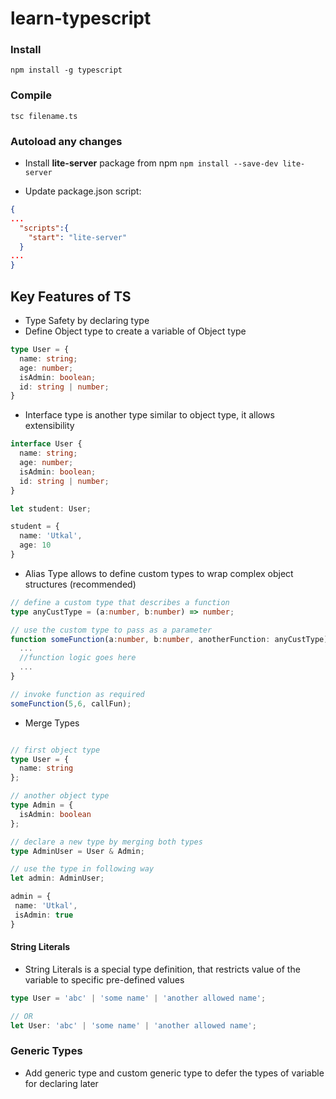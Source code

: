 # learn-typescript

### Install
`npm install -g typescript`

### Compile
`tsc filename.ts`

### Autoload any changes
- Install **lite-server** package from npm
`npm install --save-dev lite-server`

- Update package.json script:
```json
{
...
  "scripts":{
    "start": "lite-server"
  }
...
}
```

## Key Features of TS
- Type Safety by declaring type
- Define Object type to create a variable of Object type
```ts
type User = {
  name: string;
  age: number;
  isAdmin: boolean;
  id: string | number;
}
```

- Interface type is another type similar to object type, it allows extensibility
```ts
interface User {
  name: string;
  age: number;
  isAdmin: boolean;
  id: string | number;
}

let student: User;

student = {
  name: 'Utkal',
  age: 10
}
```

- Alias Type allows to define custom types to wrap complex object structures (recommended)
```ts
// define a custom type that describes a function
type anyCustType = (a:number, b:number) => number;

// use the custom type to pass as a parameter
function someFunction(a:number, b:number, anotherFunction: anyCustType){
  ...
  //function logic goes here
  ...
}

// invoke function as required
someFunction(5,6, callFun);
```

- Merge Types
```ts

// first object type
type User = {
  name: string
};

// another object type
type Admin = {
  isAdmin: boolean
};

// declare a new type by merging both types
type AdminUser = User & Admin;

// use the type in following way
let admin: AdminUser;

admin = {
 name: 'Utkal',
 isAdmin: true
}
```

#### String Literals
- String Literals is a special type definition, that restricts value of the variable to specific pre-defined values
```ts
type User = 'abc' | 'some name' | 'another allowed name';

// OR
let User: 'abc' | 'some name' | 'another allowed name';
```

### Generic Types
- Add generic type and custom generic type to defer the types of variable for declaring later


